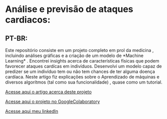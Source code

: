 # Análise e previsão de ataques cardiacos:

## PT-BR:
<p> 
Este repositório consiste em um projeto completo em prol da medicina , incluindo análises gráficas e a criação de um modelo de *Machine Learning* . Encontrei insights acerca de características físicas que podem favorecer ataques cardícas em indivíduos. Desenvolvi um modelo capaz de predizer se um indivíduo tem ou não tem chances de ter alguma doença cardíaca. Neste artigo fiz explicações sobre o Aprendizado de máquinas e diversos algorítmos (tal como sua funcionalidade) , quase como um tutorial.
</p>

<p><a href="#">Acesse aqui o artigo acerca deste projeto</a></p>
<p><a href="https://github.com/LuisMig-code/Analise-e-previsao-de-ataques-cardiacos/blob/main/An%C3%A1lise_e_previs%C3%A3o_de_ataques_card%C3%ADacos.ipynb"> Acesse aqui o projeto no GoogleColaboratory </a></p>
<p><a href="www.linkedin.com/in/luis-miguel-code">Acesse aqui meu linkedIn</a></p>


<img>
